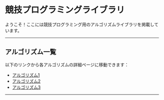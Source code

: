 # 競技プログラミングライブラリ

ようこそ！ここには競技プログラミング用のアルゴリズムライブラリを掲載しています。

---

## アルゴリズム一覧

以下のリンクから各アルゴリズムの詳細ページに移動できます：

- [アルゴリズム1](algorithms/algorithm1)
- [アルゴリズム2](algorithms/algorithm2)
- [アルゴリズム3](algorithms/algorithm3)

---
